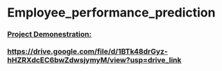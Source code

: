 # Employee_performance_prediction


### [Project Demonestration:](https://drive.google.com/file/d/1BTk48drGyz-hHZRXdcEC6bwZdwsjymyM/view)<br><br>https://drive.google.com/file/d/1BTk48drGyz-hHZRXdcEC6bwZdwsjymyM/view?usp=drive_link
